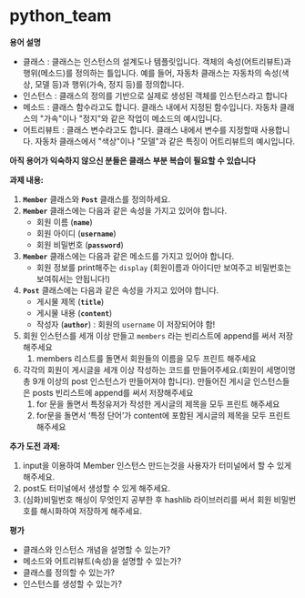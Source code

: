 # python_team
**용어 설명**

- 클래스 : 클래스는 인스턴스의 설계도나 템플릿입니다. 객체의 속성(어트리뷰트)과 행위(메소드)를 정의하는 틀입니다. 예를 들어, 자동차 클래스는 자동차의 속성(색상, 모델 등)과 행위(가속, 정지 등)를 정의합니다.
- 인스턴스 : 클래스의 정의를 기반으로 실제로 생성된 객체를 인스턴스라고 합니다
- 메소드 : 클래스 함수라고도 합니다. 클래스 내에서 지정된 함수입니다. 자동차 클래스의 "가속"이나 "정지"와 같은 작업이 메소드의 예시입니다.
- 어트리뷰트 : 클래스 변수라고도 합니다. 클래스 내에서 변수를 지정할때 사용합니다.  자동차 클래스에서 "색상"이나 "모델"과 같은 특징이 어트리뷰트의 예시입니다.

**아직 용어가 익숙하지 않으신 분들은 클래스 부분 복습이 필요할 수 있습니다**

**과제 내용:**

1. **`Member`** 클래스와 **`Post`** 클래스를 정의하세요.
2. **`Member`** 클래스에는 다음과 같은 속성을 가지고 있어야 합니다.
    - 회원 이름 (**`name`**)
    - 회원 아이디 (**`username`**)
    - 회원 비밀번호 (**`password`**)
3. **`Member`** 클래스에는 다음과 같은 메소드를 가지고 있어야 합니다.
    - 회원 정보를 print해주는 `display` (회원이름과 아이디만 보여주고 비밀번호는 보여줘서는 안됩니다!)
4. **`Post`** 클래스에는 다음과 같은 속성을 가지고 있어야 합니다.
    - 게시물 제목 (**`title`**)
    - 게시물 내용 (**`content`**)
    - 작성자 (**`author`**) : 회원의 `username` 이 저장되어야 함!
5. 회원 인스턴스를 세개 이상 만들고 `members` 라는 빈리스트에 append를 써서 저장해주세요
    1. members 리스트를 돌면서 회원들의 이름을 모두 프린트 해주세요
6. 각각의 회원이 게시글을 세개 이상 작성하는 코드를 만들어주세요.(회원이 세명이명 총 9개 이상의 post 인스턴스가 만들어져야 합니다). 만들어진 게시글 인스턴스들은 posts 빈리스트에 append를 써서 저장해주세요
    1. for 문을 돌면서 특정유저가 작성한 게시글의 제목을 모두 프린트 해주세요
    2. for문을 돌면서 ‘특정 단어’가 content에 포함된 게시글의 제목을 모두 프린트 해주세요

    

**추가 도전 과제:**

1. input을 이용하여 Member 인스턴스 만드는것을 사용자가 터미널에서 할 수 있게 해주세요.
2. post도 터미널에서 생성할 수 있게 해주세요.
3. (심화)비밀번호 해싱이 무엇인지 공부한 후 hashlib 라이브러리를 써서 회원 비밀번호를 해시화하여 저장하게 해주세요.

**평가**

- 클래스와 인스턴스 개념을 설명할 수 있는가?
- 메소드와 어트리뷰트(속성)을 설명할 수 있는가?
- 클래스를 정의할 수 있는가?
- 인스턴스를 생성할 수 있는가?
